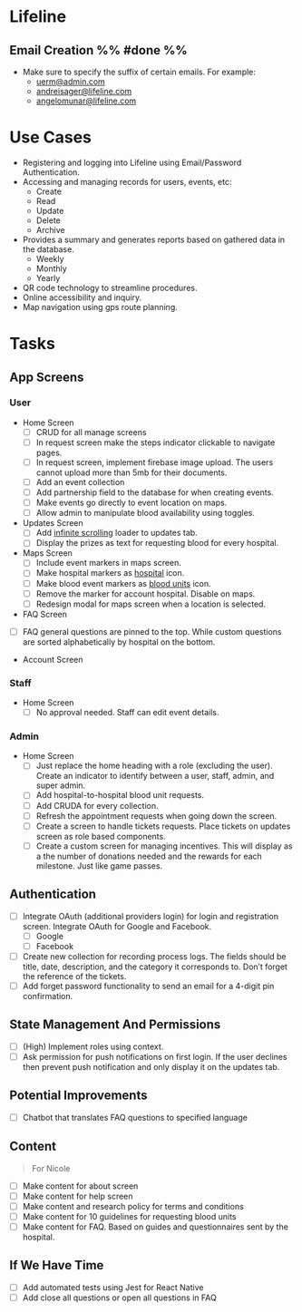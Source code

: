 # Lifeline

<!-- Description -->

## Email Creation %% #done %%

- Make sure to specify the suffix of certain emails. For example:
  - uerm@admin.com
  - andreisager@lifeline.com
  - angelomunar@lifeline.com

# Use Cases

- Registering and logging into Lifeline using Email/Password Authentication.
- Accessing and managing records for users, events, etc:
  - Create
  - Read
  - Update
  - Delete
  - Archive
- Provides a summary and generates reports based on gathered data in the database.
  - Weekly
  - Monthly
  - Yearly
- QR code technology to streamline procedures.
- Online accessibility and inquiry.
- Map navigation using gps route planning.

# Tasks

## App Screens

### User

- Home Screen
  - [ ] CRUD for all manage screens
  - [ ] In request screen make the steps indicator clickable to navigate pages.
  - [ ] In request screen, implement firebase image upload. The users cannot upload more than 5mb for their documents.
  - [ ] Add an event collection
  - [ ] Add partnership field to the database for when creating events.
  - [ ] Make events go directly to event location on maps.
  - [ ] Allow admin to manipulate blood availability using toggles.
- Updates Screen
  - [ ] Add [infinite scrolling](https://truesparrow.com/blog/infinite-scrolling-in-react-native/) loader to updates tab.
  - [ ] Display the prizes as text for requesting blood for every hospital.
- Maps Screen
  - [ ] Include event markers in maps screen.
  - [ ] Make hospital markers as [hospital](https://icons.expo.fyi/Index/FontAwesome6/hospital) icon.
  - [ ] Make blood event markers as [blood units](https://icons.expo.fyi/Index/Fontisto/blood) icon.
  - [ ] Remove the marker for account hospital. Disable on maps.
  - [ ] Redesign modal for maps screen when a location is selected.
- FAQ Screen
- [ ] FAQ general questions are pinned to the top. While custom questions are sorted alphabetically by hospital on the bottom.
- Account Screen

### Staff

- Home Screen
  - [ ] No approval needed. Staff can edit event details.

### Admin

- Home Screen
  - [ ] Just replace the home heading with a role (excluding the user). Create an indicator to identify between a user, staff, admin, and super admin.
  - [ ] Add hospital-to-hospital blood unit requests.
  - [ ] Add CRUDA for every collection.
  - [ ] Refresh the appointment requests when going down the screen.
  - [ ] Create a screen to handle tickets requests. Place tickets on updates screen as role based components.
  - [ ] Create a custom screen for managing incentives. This will display as a the number of donations needed and the rewards for each milestone. Just like game passes.

## Authentication

- [ ] Integrate OAuth (additional providers login) for login and registration screen. Integrate OAuth for Google and Facebook.
  - [ ] Google
  - [ ] Facebook
- [ ] Create new collection for recording process logs. The fields should be title, date, description, and the category it corresponds to. Don’t forget the reference of the tickets.
- [ ] Add forget password functionality to send an email for a 4-digit pin confirmation.

## State Management And Permissions

- [ ] (High) Implement roles using context.
- [ ] Ask permission for push notifications on first login. If the user declines then prevent push notification and only display it on the updates tab.

## Potential Improvements

- [ ] Chatbot that translates FAQ questions to specified language

## Content

> For Nicole

- [ ] Make content for about screen
- [ ] Make content for help screen
- [ ] Make content and research policy for terms and conditions
- [ ] Make content for 10 guidelines for requesting blood units
- [ ] Make content for FAQ. Based on guides and questionnaires sent by the hospital.

## If We Have Time

- [ ] Add automated tests using Jest for React Native
- [ ] Add close all questions or open all questions in FAQ

